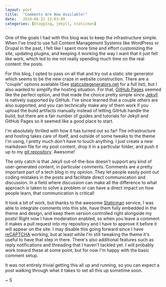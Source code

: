 ```yaml
---
layout: post
title:  "Comments Are Now Available!"
date:   2018-06-22 12:03:00
categories: [blogging, jekyll, staticman]
---
```

One of the goals I had with this blog was to keep the infrastructure simple. When I've tried to use full Content Management Systems like WordPress or Drupal in the past, I felt like I spent more time and effort customizing the site, updating plugins, and keeping it working the way I want that it just felt like work, which led to me not really spending much time on the real content: the posts.

For this blog, I opted to pass on all that and try out a static site generator which seems to be the new craze in website construction. There are a "couple" options available (See [staticsitegenerators.net][staticsitegenerators] for a full list), but I also wanted to simplify the hosting situation. For that, [GitHub Pages][githubpages] seemed like the perfect option, and that made the choice pretty simple since [Jekyll][jekyll] is natively supported by GitHub. I've since learned that a couple others are also supported, and you can technically make any of them work if you upload the build artifacts manually instead of letting GitHub handle the build, but there are a fair number of guides and tutorials for Jekyll and GitHub Pages so it seemed like a good place to start.

I'm absolutely thrilled with how it has turned out so far! The infrastructure and hosting takes care of itself, and outside of some tweaks to the theme I'm using, I pretty much don't have to touch anything. I just create a new markdown file for my post content, drop it in a particular folder, and push it up to my [git repository][castlerepo]. Awesome!

The only catch is that Jekyll out-of-the-box doesn't support any kind of user-generated content, in particular comments. Comments are a pretty important part of a tech blog in my opinion. They let people easily point out coding mistakes in the posts and facilitate direct communication and discussion. In a field where discussion can make all the difference to what approach is taken to solve a problem or can have a direct impact on how people learn, that communication is critical!

It took a bit of work, but thanks to the awesome [Staticman][staticman] service, I was able to integrate comments into this site, have them fully embedded in the theme and design, and keep them version controlled right alongside my posts! Right now I have moderation enabled, so when you leave a comment it makes a pull request into my repository and I have to approve it before it will appear on the site. I may disable this going forward since I have [reCAPTCHA][recaptcha] working, but at least while I'm still tweaking the theme it's useful to have that step in there. There's also additional features such as reply notifications and threading that I haven't tackled yet. I will probably work toward these at some point, but for now I'm happy with the basic comment setup.

It was not entirely trivial getting this all up and running, so you can expect a post walking through what it takes to set all this up sometime soon.

~ S

[staticsitegenerators]: https://staticsitegenerators.net
[githubpages]: https://pages.github.com
[jekyll]: https://jekyllrb.com
[castlerepo]: https://github.com/Drakmyth/drakmyth.github.io
[staticman]: https://staticman.net
[recaptcha]: https://www.google.com/recaptcha